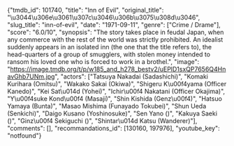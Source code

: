 {"tmdb_id": 101740, "title": "Inn of Evil", "original_title": "\u3044\u306e\u3061\u307c\u3046\u306b\u3075\u308d\u3046", "slug_title": "inn-of-evil", "date": "1971-09-11", "genre": ["Crime / Drame"], "score": "6.0/10", "synopsis": "The story takes place in feudal Japan, when any commerce with the rest of the world was strictly prohibited. An idealist suddenly appears in an isolated inn (the one that the title refers to), the head-quarters of a group of smugglers, with stolen money intended to ransom his loved one who is forced to work in a brothel.", "image": "https://image.tmdb.org/t/p/w185_and_h278_bestv2/uEPlD1sxQP7656Q4HnavGhb7UNm.jpg", "actors": ["Tatsuya Nakadai (Sadashichi)", "Komaki Kurihara (Omitsu)", "Wakako Sakai (Okiwa)", "Shigeru K\u00f4yama (Officer Kanedo)", "Kei Sat\u014d (Yohei)", "Ichir\u00f4 Nakatani (Officer Okajima)", "Y\u00f4suke Kond\u00f4 (Masaji)", "Shin Kishida (Genz\u00f4)", "Hatsuo Yamaya (Bunta)", "Masao Mishima (Funayado Tokubei)", "Shun Ueda (Senkichi)", "Daigo Kusano (Yoshinosuke)", "Sen Yano ()", "Kakuya Saeki ()", "Ginz\u00f4 Sekiguchi ()", "Shintar\u014d Katsu (Wanderer)"], "comments": [], "recommandations_id": [130160, 197976], "youtube_key": "notfound"}